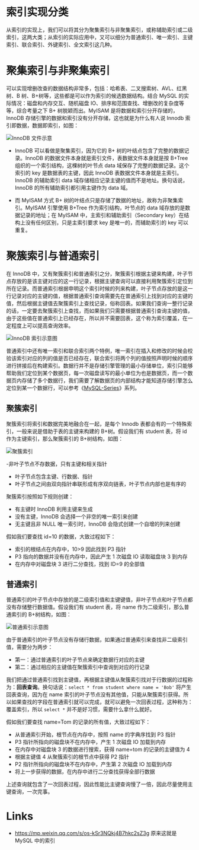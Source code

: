 # 索引实现分类

从索引的实现上，我们可以将其分为聚集索引与非聚集索引，或称辅助索引或二级索引，这两大类；从索引的实际应用中，又可以细分为普通索引、唯一索引、主键索引、联合索引、外键索引、全文索引这几种。

# 聚集索引与非聚集索引

可以实现增删改查的数据结构非常多，包括：哈希表、二叉搜索树、AVL、红黑树、B 树、B+树等，这些都是可以作为索引的候选数据结构。结合 MySQL 的实际情况：磁盘和内存交互、随机磁盘 IO、排序和范围查找、增删改的复杂度等等，综合考量之下 B+ 树脱颖而出。MyISAM 是将数据和索引分开存储的，InnoDB 存储引擎的数据和索引没有分开存储，这也就是为什么有人说 Innodb 索引即数据，数据即索引，如图：

![InnoDB 文件示意](https://assets.ng-tech.icu/superbed/2021/07/25/60fd19ad5132923bf8b864cd.jpg)

- InnoDB 可以看做是聚集索引，因为它的 B+ 树的叶结点包含了完整的数据记录。InnoDB 的数据文件本身就是索引文件，表数据文件本身就是按 B+Tree 组织的一个索引结构，这棵树的叶节点 data 域保存了完整的数据记录。这个索引的 key 是数据表的主键，因此 InnoDB 表数据文件本身就是主索引。InnoDB 的辅助索引 data 域存储相应记录主键的值而不是地址。换句话说，InnoDB 的所有辅助索引都引用主键作为 data 域。

- 而 MyISAM 方式 B+ 树的叶结点只是存储了数据的地址，故称为非聚集索引。MyISAM 引擎使用 B+Tree 作为索引结构，叶节点的 data 域存放的是数据记录的地址；在 MyISAM 中，主索引和辅助索引（Secondary key）在结构上没有任何区别，只是主索引要求 key 是唯一的，而辅助索引的 key 可以重复。

# 聚簇索引与普通索引

在 InnoDB 中，又有聚簇索引和普通索引之分，聚簇索引根据主键来构建，叶子节点存放的是该主键对应的这一行记录，根据主键查询可以直接利用聚簇索引定位到所在记录。而普通索引根据申明这个索引时候的列来构建，叶子节点存放的是这一行记录对应的主键的值，根据普通索引查询需要先在普通索引上找到对应的主键的值，然后根据主键值去聚簇索引上查找记录，俗称回表。如果我们查询一整行记录的话，一定要去聚簇索引上查找，而如果我们只需要根据普通索引查询主键的值，由于这些值在普通索引上已经存在，所以并不需要回表，这个称为索引覆盖，在一定程度上可以提高查询效率。

![InnoDB 索引示意图](https://assets.ng-tech.icu/item/20230418231855.png)

普通索引中还有唯一索引和联合索引两个特例，唯一索引在插入和修改的时候会校验该索引对应的列的值是否已经存在，联合索引将两个列的值按照声明时候的顺序进行拼接后在构建索引。数据行并不是存储引擎管理的最小存储单位，索引只能够帮助我们定位到某个数据页，每一次磁盘读写的最小单位为也是数据页，而一个数据页内存储了多个数据行，我们需要了解数据页的内部结构才能知道存储引擎怎么定位到某一个数据行，可以参考《[MySQL-Series](https://github.com/wx-chevalier/MySQL-Series?q=)》系列。

## 聚簇索引

聚簇索引将索引和数据完美地融合在一起，是每个 Innodb 表都会有的一个特殊索引，一般来说是借助于表的主键来构建的 B+树。假设我们有 student 表，将 id 作为主键索引，那么聚簇索引的 B+树结构，如图：

![聚簇索引](https://assets.ng-tech.icu/superbed/2021/07/25/60fd1b355132923bf8bf07ac.jpg)

-非叶子节点不存数据，只有主键和相关指针

- 叶子节点包含主键、行数据、指针
- 叶子节点之间由双向指针串联形成有序双向链表，叶子节点内部也是有序的

聚簇索引按照如下规则创建：

- 有主键时 InnoDB 利用主键来生成
- 没有主键，InnoDB 会选择一个非空的唯一索引来创建
- 无主键且非 NULL 唯一索引时，InnoDB 会隐式创建一个自增的列来创建

假如我们要查找 id=10 的数据，大致过程如下：

- 索引的根结点在内存中，10>9 因此找到 P3 指针
- P3 指向的数据并没有在内存中，因此产生 1 次磁盘 IO 读取磁盘块 3 到内存
- 在内存中对磁盘块 3 进行二分查找，找到 ID=9 的全部值

## 普通索引

普通索引的叶子节点中存放的是二级索引值和主键键值，非叶子节点和叶子节点都没有存储整行数据值。假设我们有 student 表，将 name 作为二级索引，那么普通索引的 B+树结构，如图：

![普通索引示意图](https://assets.ng-tech.icu/superbed/2021/07/25/60fd1b9e5132923bf8c0c26e.jpg)

由于普通索引的叶子节点没有存储行数据，如果通过普通索引来查找非二级索引值，需要分为两步：

- 第一：通过普通索引的叶子节点来确定数据行对应的主键
- 第二：通过相应的主键值在聚簇索引中查询到对应的行记录

我们把通过普通索引找到主键值，再根据主键值从聚簇索引找对于行数据的过程称为：**回表查询**。换句话说：`select * from student where name = 'Bob'` 将产生回表查询，因为在 name 索引的叶子节点没有其他值，只能从聚簇索引获得。所以如果查找的字段在普通索引就可以完成，就可以避免一次回表过程，这种称为：覆盖索引，所以 `select *` 并不是好习惯，需要什么拿什么就好。

假如我们要查找 name=Tom 的记录的所有值，大致过程如下：

- 从普通索引开始，根节点在内存中，按照 name 的字典序找到 P3 指针
- P3 指针所指向的磁盘块不在内存中，产生 1 次磁盘 IO 加载到内存
- 在内存中对磁盘块 3 的数据进行搜索，获得 name=tom 的记录的主键值为 4
- 根据主键值 4 从聚簇索引的根节点中获得 P2 指针
- P2 指针所指向的磁盘块不在内存中，产生第 2 次磁盘 IO 加载到内存
- 将上一步获得的数据，在内存中进行二分查找获得全部行数据

上述查询就包含了一次回表过程，因此性能比主键查询慢了一倍，因此尽量使用主键查询，一次完事。

# Links

- https://mp.weixin.qq.com/s/os-kSr3NQkj4B7hkc2sZ3g 原来这就是 MySQL 中的索引
